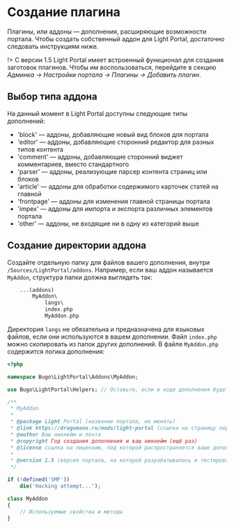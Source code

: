 # Создание плагина
Плагины, или аддоны — дополнения, расширяющие возможности портала. Чтобы создать собственный аддон для Light Portal, достаточно следовать инструкциям ниже.

!> С версии 1.5 Light Portal имеет встроенный функционал для создания заготовок плагинов. Чтобы им воспользоваться, перейдите в секцию _Админка -> Настройки портала -> Плагины -> Добавить плагин_.

## Выбор типа аддона
На данный момент в Light Portal доступны следующие типы дополнений:

* 'block' — аддоны, добавляющие новый вид блоков для портала
* 'editor' — аддоны, добавляющие сторонний редактор для разных типов контента
* 'comment' — аддоны, добавляющие сторонний виджет комментариев, вместо стандартного
* 'parser' — аддоны, реализующие парсер контента страниц или блоков
* 'article' — аддоны для обработки содержимого карточек статей на главной
* 'frontpage' — аддоны для изменения главной страницы портала
* 'impex' — аддоны для импорта и экспорта различных элементов портала
* 'other' — аддоны, не входящие ни в одну из категорий выше

## Создание директории аддона
Создайте отдельную папку для файлов вашего дополнения, внутри `/Sources/LightPortal/addons`. Например, если ваш аддон называется `MyAddon`, структура папки должна выглядеть так:

```php
    ...(addons)
        MyAddon\
            langs\
            index.php
            MyAddon.php
```

Директория `langs` не обязательна и предназначена для языковых файлов, если они используются в вашем дополнении. Файл `index.php` можно скопировать из папок других дополнений. В файле `MyAddon.php` содержится логика дополнения:

```php
<?php

namespace Bugo\LightPortal\Addons\MyAddon;

use Bugo\LightPortal\Helpers; // Оставьте, если в коде дополнения будете использовать хелперы портала

/**
 * MyAddon
 *
 * @package Light Portal (название портала, не менять)
 * @link https://dragomano.ru/mods/light-portal (ссылка на страницу портала, либо на страницу вашего дополнения, если оно не идет в комплекте с порталом)
 * @author Ваш никнейм и почта
 * @copyright Год создания дополнения и ваш никнейм (ещё раз)
 * @license ссылка на лицензию, под которой распространяется ваше дополнение, и название лицензии
 *
 * @version 1.5 (версия портала, на которой разрабатывалось и тестировалось ваше дополнение)
 */

if (!defined('SMF'))
	die('Hacking attempt...');

class MyAddon
{
    // Используемые свойства и методы
}

```
